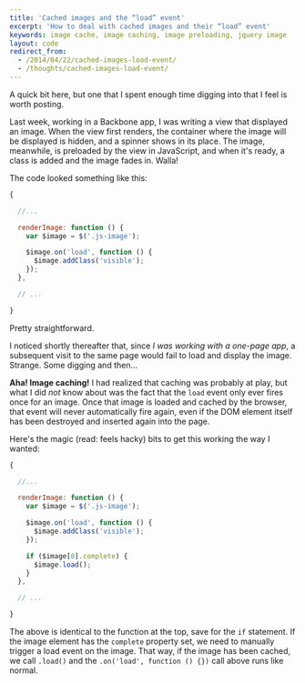 ```yaml
---
title: 'Cached images and the “load” event'
excerpt: 'How to deal with cached images and their “load” event'
keywords: image cache, image caching, image preloading, jquery image
layout: code
redirect_from:
  - /2014/04/22/cached-images-load-event/
  - /thoughts/cached-images-load-event/
---
```


A quick bit here, but one that I spent enough time digging into that I feel is
worth posting.

Last week, working in a Backbone app, I was writing a view that displayed an
image. When the view first renders, the container where the image will be
displayed is hidden, and a spinner shows in its place. The image, meanwhile, is
preloaded by the view in JavaScript, and when it's ready, a class is added and
the image fades in. Walla!

The code looked something like this:

```js
{

  //...

  renderImage: function () {
    var $image = $('.js-image');

    $image.on('load', function () {
      $image.addClass('visible');
    });
  },

  // ...

}
```

Pretty straightforward.

I noticed shortly thereafter that, since _I was working with a one-page app_, a
subsequent visit to the same page would fail to load and display the image.
Strange. Some digging and then…

**Aha! Image caching!** I had realized that caching was probably at play, but what
I did _not_ know about was the fact that the `load` event only ever fires once
for an image. Once that image is loaded and cached by the browser, that event
will never automatically fire again, even if the DOM element itself has been
destroyed and inserted again into the page.

Here's the magic (read: feels hacky) bits to get this working the way I
wanted:

```js
{

  //...

  renderImage: function () {
    var $image = $('.js-image');

    $image.on('load', function () {
      $image.addClass('visible');
    });

    if ($image[0].complete) {
      $image.load();
    }
  },

  // ...

}
```

The above is identical to the function at the top, save for the `if`
statement. If the image element has the `complete` property set,
we need to manually trigger a load event on the image. That way, if the image
has been cached, we call `.load()` and the `.on('load', function () {})` call
above runs like normal.

